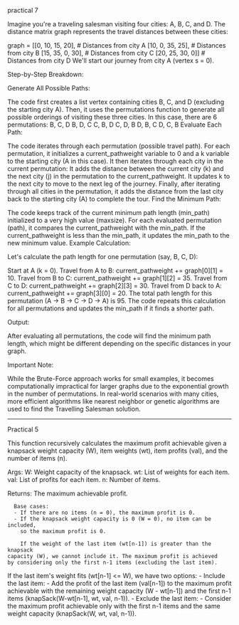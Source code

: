 practical 7

Imagine you're a traveling salesman visiting four cities: A, B, C, and D. The distance matrix graph represents the travel distances between these cities:

graph = [[0, 10, 15, 20],  # Distances from city A
         [10, 0, 35, 25],  # Distances from city B
         [15, 35, 0, 30],  # Distances from city C
         [20, 25, 30, 0]]  # Distances from city D
We'll start our journey from city A (vertex s = 0).

Step-by-Step Breakdown:

Generate All Possible Paths:

The code first creates a list vertex containing cities B, C, and D (excluding the starting city A).
Then, it uses the permutations function to generate all possible orderings of visiting these three cities. In this case, there are 6 permutations:
B, C, D
B, D, C
C, B, D
C, D, B
D, B, C
D, C, B
Evaluate Each Path:

The code iterates through each permutation (possible travel path).
For each permutation, it initializes a current_pathweight variable to 0 and a k variable to the starting city (A in this case).
It then iterates through each city in the current permutation:
It adds the distance between the current city (k) and the next city (j) in the permutation to the current_pathweight.
It updates k to the next city to move to the next leg of the journey.
Finally, after iterating through all cities in the permutation, it adds the distance from the last city back to the starting city (A) to complete the tour.
Find the Minimum Path:

The code keeps track of the current minimum path length (min_path) initialized to a very high value (maxsize).
For each evaluated permutation (path), it compares the current_pathweight with the min_path.
If the current_pathweight is less than the min_path, it updates the min_path to the new minimum value.
Example Calculation:

Let's calculate the path length for one permutation (say, B, C, D):

Start at A (k = 0).
Travel from A to B: current_pathweight += graph[0][1] = 10.
Travel from B to C: current_pathweight += graph[1][2] = 35.
Travel from C to D: current_pathweight += graph[2][3] = 30.
Travel from D back to A: current_pathweight += graph[3][0] = 20.
The total path length for this permutation (A -> B -> C -> D -> A) is 95.
The code repeats this calculation for all permutations and updates the min_path if it finds a shorter path.

Output:

After evaluating all permutations, the code will find the minimum path length, which might be different depending on the specific distances in your graph.

Important Note:

While the Brute-Force approach works for small examples, it becomes computationally impractical for larger graphs due to the exponential growth in the number of permutations. In real-world scenarios with many cities, more efficient algorithms like nearest neighbor or genetic algorithms are used to find the Travelling Salesman solution.

------------------------------------------------------------------------------------------------------------------------------------

Practical 5

This function recursively calculates the maximum profit achievable
  given a knapsack weight capacity (W), item weights (wt), item
  profits (val), and the number of items (n).

  Args:
      W: Weight capacity of the knapsack.
      wt: List of weights for each item.
      val: List of profits for each item.
      n: Number of items.

  Returns:
      The maximum achievable profit.

      Base cases:
      - If there are no items (n = 0), the maximum profit is 0.
      - If the knapsack weight capacity is 0 (W = 0), no item can be included,
        so the maximum profit is 0.

        If the weight of the last item (wt[n-1]) is greater than the knapsack
    capacity (W), we cannot include it. The maximum profit is achieved
    by considering only the first n-1 items (excluding the last item).

If the last item's weight fits (wt[n-1] <= W), we have two options:
      - Include the last item:
        - Add the profit of the last item (val[n-1]) to the maximum profit
          achievable with the remaining weight capacity (W - wt[n-1]) and the
          first n-1 items (knapSack(W-wt[n-1], wt, val, n-1)).
      - Exclude the last item:
        - Consider the maximum profit achievable only with the first n-1 items
          and the same weight capacity (knapSack(W, wt, val, n-1)).